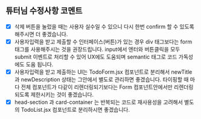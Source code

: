 ## 튜터님 수정사항 코멘트

- [x] 삭제 버튼을 눌렀을 때는 사용자 실수일 수 있으니 다시 한번 confirm 할 수 있도록 해주시면 더 좋겠습니다.
- [x] 사용자입력을 받고 제출할 수 인터페이스(버튼)가 있는 경우 div 태그보다는 form 태그를 사용해주시는 것을 권장드립니다. input에서 엔터와 버튼클릭을 모두 submit 이벤트로 처리할 수 있어 UX에도 도움되며 semantic 태그로 코드 가독성에도 도움 됩니다.
- [x] 사용자입력을 받고 제출하는 UI는 TodoForm.jsx 컴포넌트로 분리해서 newTitle과 newDescription 상태는 그안에서 별도로 관리하면 좋겠습니다. 타이핑할 때 마다 전체 컴포넌트가 다같이 리렌더링되기보다는 Form 컴포넌트안에서만 리렌더링되도록 제한시키는 것이 좋겠습니다.
- [x] head-section 과 card-container 는 반복되는 코드로 재사용성을 고려해서 별도의 TodoList.jsx 컴포넌트로 분리하시면 좋겠습니다.
